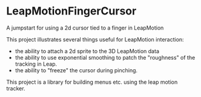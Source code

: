 LeapMotionFingerCursor
======================

A jumpstart for using a 2d cursor tied to a finger in LeapMotion

This project illustrates several things useful for LeapMotion interaction:

* the ability to attach a 2d sprite to the 3D LeapMotion data
* the ability to use exponential smoothing to patch the "roughness" of the tracking in Leap. 
* the ability to "freeze" the cursor during pinching. 

This project is a library for building menus etc. using the leap motion tracker. 